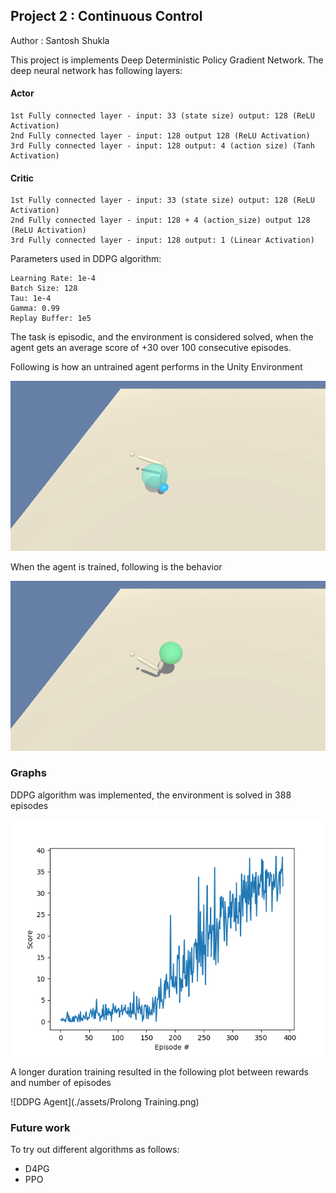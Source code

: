 ## Project 2 : Continuous Control

Author : Santosh Shukla

This project is implements Deep Deterministic Policy Gradient Network. The deep neural network has following layers:

#### Actor
    1st Fully connected layer - input: 33 (state size) output: 128 (ReLU Activation)
    2nd Fully connected layer - input: 128 output 128 (ReLU Activation)
    3rd Fully connected layer - input: 128 output: 4 (action size) (Tanh Activation)

#### Critic
    1st Fully connected layer - input: 33 (state size) output: 128 (ReLU Activation)
    2nd Fully connected layer - input: 128 + 4 (action_size) output 128 (ReLU Activation)
    3rd Fully connected layer - input: 128 output: 1 (Linear Activation)

Parameters used in DDPG algorithm:

    Learning Rate: 1e-4
    Batch Size: 128
    Tau: 1e-4
    Gamma: 0.99
    Replay Buffer: 1e5
    
The task is episodic, and the environment is considered solved, when the agent gets an average score of +30 over 100 consecutive episodes.

Following is how an untrained agent performs in the Unity Environment

![Untrained Agent](./assets/UnTrainedAgent.gif)

When the agent is trained, following is the behavior 

![Trained Agent](./assets/TrainedAgent.gif)

### Graphs

DDPG algorithm was implemented, the environment is solved in 388 episodes

![DDPG Agent](./assets/Figure_1.png)

A longer duration training resulted in the following plot between rewards and number of episodes

![DDPG Agent](./assets/Prolong Training.png)


### Future work
To try out different algorithms as follows:
- D4PG
- PPO